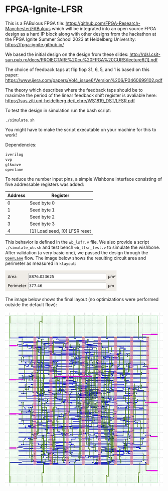 # FPGA-Ignite-LFSR

This is a FABulous FPGA tile: https://github.com/FPGA-Research-Manchester/FABulous
which will be integrated into an open source FPGA design as a hard IP block along with other designs from the hackathon at the FPGA Ignite Summer School 2023 at Heidelberg University: https://fpga-ignite.github.io/

We based the initial design on the design from these slides: http://rdsl.csit-sun.pub.ro/docs/PROIECTARE%20cu%20FPGA%20CURS/lecture6[1].pdf

The choice of feedback taps at flip flop 31, 6, 5, and 1 is based on this paper: <https://www.ijera.com/papers/Vol4_issue6/Version%206/P0460699102.pdf>

The theory which describes where the feedback taps should be to maximize the period of the linear feedback shift register is avaliable here: <https://sus.ziti.uni-heidelberg.de/Lehre/WS1819_DST/LFSR.pdf>

To test the design in simulation run the bash script: 
```
./simulate.sh
```
You might have to make the script executable on your machine for this to work!

Dependencies:
```
iverilog
vvp
gtkwave
openlane
```

To reduce the number input pins, a simple Wishbone interface consisting of five addressable registers was added:

| Address | Register                      |
|---------|-------------------------------|
| 0       | Seed byte 0                   |
| 1       | Seed byte 1                   |
| 2       | Seed byte 2                   |
| 3       | Seed byte 3                   |
| 4       | [1] Load seed, [0] LFSR reset |

This behavior is defined in the ```wb_lsfr.v``` file. We also provide a script ```./simulate_wb.sh``` and test bench ```wb_lfsr_test.v``` to simulate the wishbone.
After validation (a very basic one), we passed the design through the [```OpenLane```](https://github.com/The-OpenROAD-Project/OpenLane) flow.
The image below shows the resulting circuit area and perimeter as measured in ```klayout```:

![stimated](images/area.jpeg)

The image below shows the final layout (no optimizations were performed outside the default flow):

![chip](images/wb_lfsr.jpeg)
